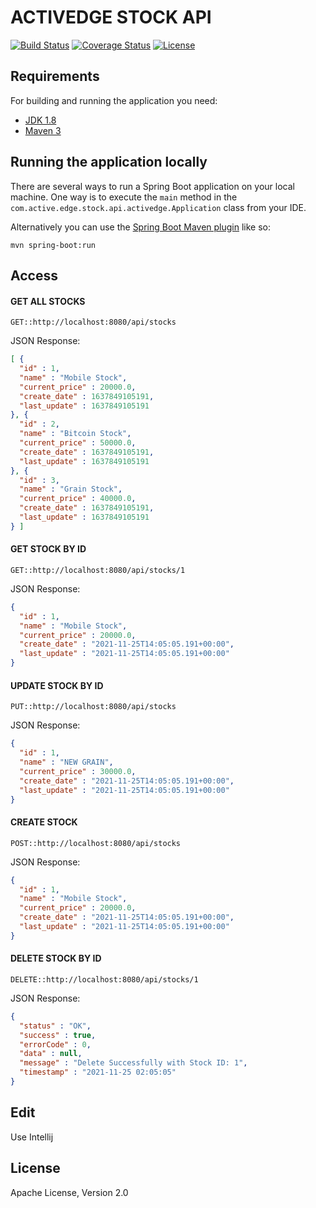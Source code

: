 # ACTIVEDGE STOCK API

[![Build Status](https://travis-ci.org/codecentric/springboot-sample-app.svg?branch=master)](https://travis-ci.org/codecentric/springboot-sample-app)
[![Coverage Status](https://coveralls.io/repos/github/codecentric/springboot-sample-app/badge.svg?branch=master)](https://coveralls.io/github/codecentric/springboot-sample-app?branch=master)
[![License](http://img.shields.io/:license-apache-blue.svg)](http://www.apache.org/licenses/LICENSE-2.0.html)

[comment]: <> (Minimal [Spring Boot]&#40;http://projects.spring.io/spring-boot/&#41; sample app.)

## Requirements

For building and running the application you need:

- [JDK 1.8](http://www.oracle.com/technetwork/java/javase/downloads/jdk8-downloads-2133151.html)
- [Maven 3](https://maven.apache.org)

## Running the application locally

There are several ways to run a Spring Boot application on your local machine. One way is to execute the `main` method in the `com.active.edge.stock.api.activedge.Application` class from your IDE.

Alternatively you can use the [Spring Boot Maven plugin](https://docs.spring.io/spring-boot/docs/current/reference/html/build-tool-plugins-maven-plugin.html) like so:

```shell
mvn spring-boot:run
```

Access
--------

#### GET ALL STOCKS

```
GET::http://localhost:8080/api/stocks
```

JSON Response:

```json
[ {
  "id" : 1,
  "name" : "Mobile Stock",
  "current_price" : 20000.0,
  "create_date" : 1637849105191,
  "last_update" : 1637849105191
}, {
  "id" : 2,
  "name" : "Bitcoin Stock",
  "current_price" : 50000.0,
  "create_date" : 1637849105191,
  "last_update" : 1637849105191
}, {
  "id" : 3,
  "name" : "Grain Stock",
  "current_price" : 40000.0,
  "create_date" : 1637849105191,
  "last_update" : 1637849105191
} ]
```


#### GET STOCK BY ID

```
GET::http://localhost:8080/api/stocks/1
```

JSON Response:

```json
{
  "id" : 1,
  "name" : "Mobile Stock",
  "current_price" : 20000.0,
  "create_date" : "2021-11-25T14:05:05.191+00:00",
  "last_update" : "2021-11-25T14:05:05.191+00:00"
}
```


#### UPDATE STOCK BY ID

```
PUT::http://localhost:8080/api/stocks
```

JSON Response:

```json
{
  "id" : 1,
  "name" : "NEW GRAIN",
  "current_price" : 30000.0,
  "create_date" : "2021-11-25T14:05:05.191+00:00",
  "last_update" : "2021-11-25T14:05:05.191+00:00"
}
```


#### CREATE STOCK

```
POST::http://localhost:8080/api/stocks
```

JSON Response:

```json
{
  "id" : 1,
  "name" : "Mobile Stock",
  "current_price" : 20000.0,
  "create_date" : "2021-11-25T14:05:05.191+00:00",
  "last_update" : "2021-11-25T14:05:05.191+00:00"
}
```


#### DELETE STOCK BY ID

```
DELETE::http://localhost:8080/api/stocks/1
```

JSON Response:

```json
{
  "status" : "OK",
  "success" : true,
  "errorCode" : 0,
  "data" : null,
  "message" : "Delete Successfully with Stock ID: 1",
  "timestamp" : "2021-11-25 02:05:05"
}
```

Edit
--------

Use Intellij

[comment]: <> (Generate all Eclipse files with Gradle.)

[comment]: <> (```sh)

[comment]: <> (./gradlew eclipse)

[comment]: <> (```)

License
-------

Apache License, Version 2.0

[doma]: https://github.com/domaframework/doma
[spring-boot]: https://github.com/spring-projects/spring-boot
